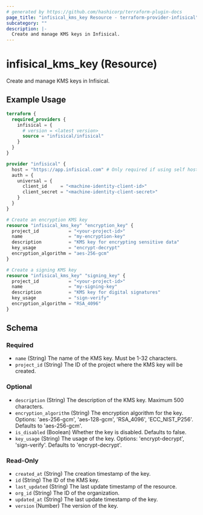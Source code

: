 ```yaml
---
# generated by https://github.com/hashicorp/terraform-plugin-docs
page_title: "infisical_kms_key Resource - terraform-provider-infisical"
subcategory: ""
description: |-
  Create and manage KMS keys in Infisical.
---
```


# infisical_kms_key (Resource)

Create and manage KMS keys in Infisical.

## Example Usage

```terraform
terraform {
  required_providers {
    infisical = {
      # version = <latest version>
      source = "infisical/infisical"
    }
  }
}

provider "infisical" {
  host = "https://app.infisical.com" # Only required if using self hosted instance of Infisical, default is https://app.infisical.com
  auth = {
    universal = {
      client_id     = "<machine-identity-client-id>"
      client_secret = "<machine-identity-client-secret>"
    }
  }
}

# Create an encryption KMS key
resource "infisical_kms_key" "encryption_key" {
  project_id           = "<your-project-id>"
  name                 = "my-encryption-key"
  description          = "KMS key for encrypting sensitive data"
  key_usage            = "encrypt-decrypt"
  encryption_algorithm = "aes-256-gcm"
}

# Create a signing KMS key
resource "infisical_kms_key" "signing_key" {
  project_id           = "<your-project-id>"
  name                 = "my-signing-key"
  description          = "KMS key for digital signatures"
  key_usage            = "sign-verify"
  encryption_algorithm = "RSA_4096"
}
```

<!-- schema generated by tfplugindocs -->
## Schema

### Required

- `name` (String) The name of the KMS key. Must be 1-32 characters.
- `project_id` (String) The ID of the project where the KMS key will be created.

### Optional

- `description` (String) The description of the KMS key. Maximum 500 characters.
- `encryption_algorithm` (String) The encryption algorithm for the key. Options: 'aes-256-gcm', 'aes-128-gcm', 'RSA_4096', 'ECC_NIST_P256'. Defaults to 'aes-256-gcm'.
- `is_disabled` (Boolean) Whether the key is disabled. Defaults to false.
- `key_usage` (String) The usage of the key. Options: 'encrypt-decrypt', 'sign-verify'. Defaults to 'encrypt-decrypt'.

### Read-Only

- `created_at` (String) The creation timestamp of the key.
- `id` (String) The ID of the KMS key.
- `last_updated` (String) The last update timestamp of the resource.
- `org_id` (String) The ID of the organization.
- `updated_at` (String) The last update timestamp of the key.
- `version` (Number) The version of the key.
